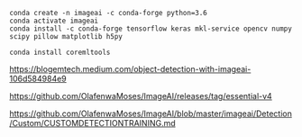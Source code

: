 
```
conda create -n imageai -c conda-forge python=3.6
conda activate imageai
conda install -c conda-forge tensorflow keras mkl-service opencv numpy scipy pillow matplotlib h5py
```

```
conda install coremltools
```

https://blogemtech.medium.com/object-detection-with-imageai-106d584984e9


https://github.com/OlafenwaMoses/ImageAI/releases/tag/essential-v4

https://github.com/OlafenwaMoses/ImageAI/blob/master/imageai/Detection/Custom/CUSTOMDETECTIONTRAINING.md
